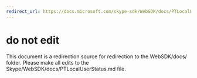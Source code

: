 ```yaml
---
redirect_url: https://docs.microsoft.com/skype-sdk/WebSDK/docs/PTLocalUserStatus
---
```

# do not edit
This document is a redirection source for redirection to the WebSDK/docs/ folder. Please make all edits to the Skype/WebSDK/docs/PTLocalUserStatus.md file.


